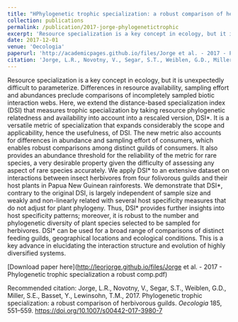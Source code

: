 ```yaml
---
title: "HPhylogenetic trophic specialization: a robust comparison of herbivorous guilds"
collection: publications
permalink: /publication/2017-jorge-phylogenetictrophic
excerpt: 'Resource specialization is a key concept in ecology, but it is unexpectedly difficult to parameterize. Differences in resource availability, sampling effort and abundances preclude comparisons of incompletely sampled biotic interaction webs. Here, we extend the distance-based specialization index (DSI) that measures trophic specialization by taking resource phylogenetic relatedness and availability into account into a rescaled version, DSI\*.'
date: 2017-12-01
venue: 'Oecologia'
paperurl: 'http://academicpages.github.io/files/Jorge et al. - 2017 - Phylogenetic trophic specialization a robust comp.pdf'
citation: 'Jorge, L.R., Novotny, V., Segar, S.T., Weiblen, G.D., Miller, S.E., Basset, Y., Lewinsohn, T.M., 2017. Phylogenetic trophic specialization: a robust comparison of herbivorous guilds. *Oecologia* 185, 551–559.'
---
```


Resource specialization is a key concept in ecology, but it is unexpectedly difficult to parameterize. Differences in resource availability, sampling effort and abundances preclude comparisons of incompletely sampled biotic interaction webs. Here, we extend the distance-based specialization index (DSI) that measures trophic specialization by taking resource phylogenetic relatedness and availability into account into a rescaled version, DSI\*. It is a versatile metric of specialization that expands considerably the scope and applicability, hence the usefulness, of DSI. The new metric also accounts for differences in abundance and sampling effort of consumers, which enables robust comparisons among distinct guilds of consumers. It also provides an abundance threshold for the reliability of the metric for rare species, a very desirable property given the difficulty of assessing any aspect of rare species accurately. We apply DSI* to an extensive dataset on interactions between insect herbivores from four folivorous guilds and their host plants in Papua New Guinean rainforests. We demonstrate that DSI\*, contrary to the original DSI, is largely independent of sample size and weakly and non-linearly related with several host specificity measures that do not adjust for plant phylogeny. Thus, DSI\* provides further insights into host specificity patterns; moreover, it is robust to the number and phylogenetic diversity of plant species selected to be sampled for herbivores. DSI* can be used for a broad range of comparisons of distinct feeding guilds, geographical locations and ecological conditions. This is a key advance in elucidating the interaction structure and evolution of highly diversified systems.

[Download paper here](http://leorjorge.github.io/files/Jorge et al. - 2017 - Phylogenetic trophic specialization a robust comp.pdf)

Recommended citation: Jorge, L.R., Novotny, V., Segar, S.T., Weiblen, G.D., Miller, S.E., Basset, Y., Lewinsohn, T.M., 2017. Phylogenetic trophic specialization: a robust comparison of herbivorous guilds. *Oecologia* 185, 551–559. https://doi.org/10.1007/s00442-017-3980-7
